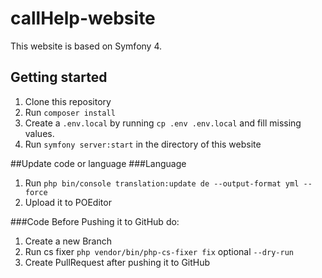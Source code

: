 # callHelp-website

This website is based on Symfony 4.

## Getting started
1. Clone this repository
2. Run `composer install`
3. Create a `.env.local` by running `cp .env .env.local` and fill missing values.
4. Run `symfony server:start` in the directory of this website

##Update code or language
###Language
1. Run `php bin/console translation:update de --output-format yml --force`
2. Upload it to POEditor

###Code
Before Pushing it to GitHub do:
1. Create a new Branch
2. Run cs fixer `php vendor/bin/php-cs-fixer fix` optional `--dry-run`
3. Create PullRequest after pushing it to GitHub
